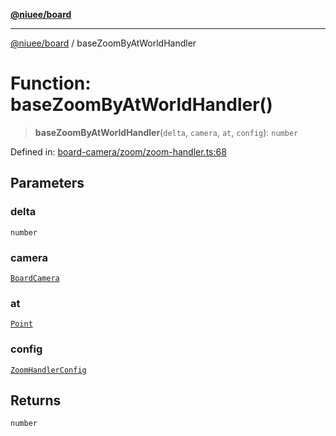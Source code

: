 [**@niuee/board**](../README.md)

***

[@niuee/board](../globals.md) / baseZoomByAtWorldHandler

# Function: baseZoomByAtWorldHandler()

> **baseZoomByAtWorldHandler**(`delta`, `camera`, `at`, `config`): `number`

Defined in: [board-camera/zoom/zoom-handler.ts:68](https://github.com/niuee/board/blob/d74620e4e63da3004adfc7105b7f1136fce9577c/src/board-camera/zoom/zoom-handler.ts#L68)

## Parameters

### delta

`number`

### camera

[`BoardCamera`](../interfaces/BoardCamera.md)

### at

[`Point`](../type-aliases/Point.md)

### config

[`ZoomHandlerConfig`](../type-aliases/ZoomHandlerConfig.md)

## Returns

`number`
